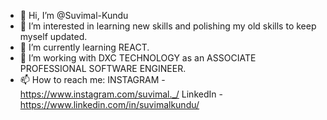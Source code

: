 - 👋 Hi, I’m @Suvimal-Kundu
- 👀 I’m interested in learning new skills and polishing my old skills to keep myself updated.
- 🌱 I’m currently learning REACT.
- 💞️ I’m working with DXC TECHNOLOGY as an ASSOCIATE PROFESSIONAL SOFTWARE ENGINEER. 
- 📫 How to reach me: INSTAGRAM - https://www.instagram.com/suvimal._/
                      LinkedIn - https://www.linkedin.com/in/suvimalkundu/

<!---
Suvimal-Kundu/Suvimal-Kundu is a ✨ special ✨ repository because its `README.md` (this file) appears on your GitHub profile.
You can click the Preview link to take a look at your changes.
--->
